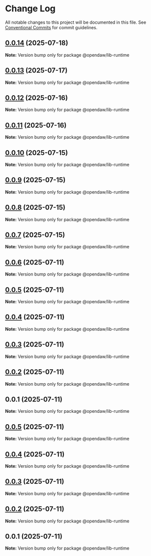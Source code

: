 # Change Log

All notable changes to this project will be documented in this file.
See [Conventional Commits](https://conventionalcommits.org) for commit guidelines.

## [0.0.14](https://github.com/andremichelle/openDAW/compare/@opendaw/lib-runtime@0.0.13...@opendaw/lib-runtime@0.0.14) (2025-07-18)

**Note:** Version bump only for package @opendaw/lib-runtime

## [0.0.13](https://github.com/andremichelle/openDAW/compare/@opendaw/lib-runtime@0.0.12...@opendaw/lib-runtime@0.0.13) (2025-07-17)

**Note:** Version bump only for package @opendaw/lib-runtime

## [0.0.12](https://github.com/andremichelle/openDAW/compare/@opendaw/lib-runtime@0.0.11...@opendaw/lib-runtime@0.0.12) (2025-07-16)

**Note:** Version bump only for package @opendaw/lib-runtime

## [0.0.11](https://github.com/andremichelle/openDAW/compare/@opendaw/lib-runtime@0.0.10...@opendaw/lib-runtime@0.0.11) (2025-07-16)

**Note:** Version bump only for package @opendaw/lib-runtime

## [0.0.10](https://github.com/andremichelle/openDAW/compare/@opendaw/lib-runtime@0.0.9...@opendaw/lib-runtime@0.0.10) (2025-07-15)

**Note:** Version bump only for package @opendaw/lib-runtime

## [0.0.9](https://github.com/andremichelle/openDAW/compare/@opendaw/lib-runtime@0.0.8...@opendaw/lib-runtime@0.0.9) (2025-07-15)

**Note:** Version bump only for package @opendaw/lib-runtime

## [0.0.8](https://github.com/andremichelle/openDAW/compare/@opendaw/lib-runtime@0.0.7...@opendaw/lib-runtime@0.0.8) (2025-07-15)

**Note:** Version bump only for package @opendaw/lib-runtime

## [0.0.7](https://github.com/andremichelle/openDAW/compare/@opendaw/lib-runtime@0.0.6...@opendaw/lib-runtime@0.0.7) (2025-07-15)

**Note:** Version bump only for package @opendaw/lib-runtime

## [0.0.6](https://github.com/andremichelle/openDAW/compare/@opendaw/lib-runtime@0.0.5...@opendaw/lib-runtime@0.0.6) (2025-07-11)

**Note:** Version bump only for package @opendaw/lib-runtime

## [0.0.5](https://github.com/andremichelle/openDAW/compare/@opendaw/lib-runtime@0.0.4...@opendaw/lib-runtime@0.0.5) (2025-07-11)

**Note:** Version bump only for package @opendaw/lib-runtime

## [0.0.4](https://github.com/andremichelle/openDAW/compare/@opendaw/lib-runtime@0.0.3...@opendaw/lib-runtime@0.0.4) (2025-07-11)

**Note:** Version bump only for package @opendaw/lib-runtime

## [0.0.3](https://github.com/andremichelle/openDAW/compare/@opendaw/lib-runtime@0.0.2...@opendaw/lib-runtime@0.0.3) (2025-07-11)

**Note:** Version bump only for package @opendaw/lib-runtime

## [0.0.2](https://github.com/andremichelle/openDAW/compare/@opendaw/lib-runtime@0.0.1...@opendaw/lib-runtime@0.0.2) (2025-07-11)

**Note:** Version bump only for package @opendaw/lib-runtime

## 0.0.1 (2025-07-11)

**Note:** Version bump only for package @opendaw/lib-runtime

## [0.0.5](https://github.com/andremichelle/opendaw-turbo/compare/@opendaw/lib-runtime@0.0.4...@opendaw/lib-runtime@0.0.5) (2025-07-11)

**Note:** Version bump only for package @opendaw/lib-runtime

## [0.0.4](https://github.com/andremichelle/opendaw-turbo/compare/@opendaw/lib-runtime@0.0.3...@opendaw/lib-runtime@0.0.4) (2025-07-11)

**Note:** Version bump only for package @opendaw/lib-runtime

## [0.0.3](https://github.com/andremichelle/opendaw-turbo/compare/@opendaw/lib-runtime@0.0.2...@opendaw/lib-runtime@0.0.3) (2025-07-11)

**Note:** Version bump only for package @opendaw/lib-runtime

## [0.0.2](https://github.com/andremichelle/opendaw-turbo/compare/@opendaw/lib-runtime@0.0.1...@opendaw/lib-runtime@0.0.2) (2025-07-11)

**Note:** Version bump only for package @opendaw/lib-runtime

## 0.0.1 (2025-07-11)

**Note:** Version bump only for package @opendaw/lib-runtime
